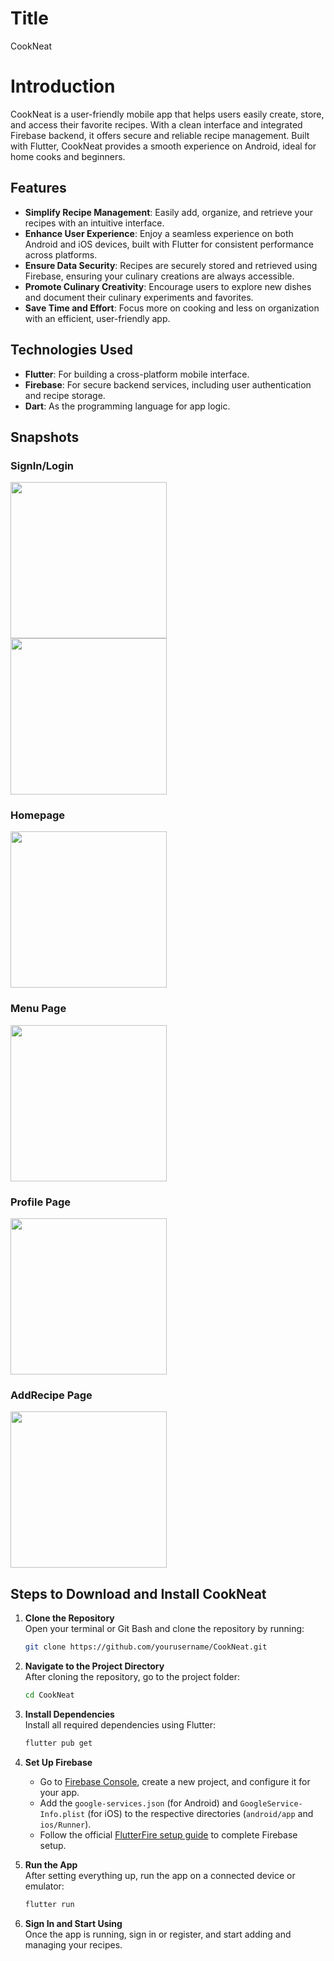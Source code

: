 # Title
CookNeat

# Introduction
CookNeat is a user-friendly mobile app that helps users easily create, store, and access their favorite recipes. With a clean interface and integrated Firebase backend, it offers secure and reliable recipe management. Built with Flutter, CookNeat provides a smooth experience on Android, ideal for home cooks and beginners.

## Features
- **Simplify Recipe Management**: Easily add, organize, and retrieve your recipes with an intuitive interface.
- **Enhance User Experience**: Enjoy a seamless experience on both Android and iOS devices, built with Flutter for consistent performance across platforms.
- **Ensure Data Security**: Recipes are securely stored and retrieved using Firebase, ensuring your culinary creations are always accessible.
- **Promote Culinary Creativity**: Encourage users to explore new dishes and document their culinary experiments and favorites.
- **Save Time and Effort**: Focus more on cooking and less on organization with an efficient, user-friendly app.

## Technologies Used

- **Flutter**: For building a cross-platform mobile interface.
- **Firebase**: For secure backend services, including user authentication and recipe storage.
- **Dart**: As the programming language for app logic.

## Snapshots
### SignIn/Login

<p align="left">
  <img src="https://github.com/user-attachments/assets/abe79a9e-69b8-4276-bdc4-c4a60c639e70" width="250" style="margin-right: 50;"/>
  <img src="https://github.com/user-attachments/assets/4f113457-7b80-4c2b-ac91-7e03db747510" width="250"/>
</p>

### Homepage
<img src="https://github.com/user-attachments/assets/c0e4e9a0-61f4-40d3-b07a-893ffe49cf28" width="250"/>


### Menu Page
<img src="https://github.com/user-attachments/assets/1a3dee41-11f4-4131-9352-0670ec5e09a3" width="250"/>

### Profile Page
<img src="https://github.com/user-attachments/assets/35ac6ab0-dc78-46d6-b550-b1e40a584fc7" width="250"/>

### AddRecipe Page
<img src="https://github.com/user-attachments/assets/917c7c91-0af2-4fa6-9ddd-7ea11ad0619a" width="250"/>



## Steps to Download and Install CookNeat

1. **Clone the Repository**  
   Open your terminal or Git Bash and clone the repository by running:

   ```bash
   git clone https://github.com/yourusername/CookNeat.git
   ```

2. **Navigate to the Project Directory**  
   After cloning the repository, go to the project folder:

   ```bash
   cd CookNeat
   ```

3. **Install Dependencies**  
   Install all required dependencies using Flutter:

   ```bash
   flutter pub get
   ```

4. **Set Up Firebase**  
   - Go to [Firebase Console](https://console.firebase.google.com/), create a new project, and configure it for your app.
   - Add the `google-services.json` (for Android) and `GoogleService-Info.plist` (for iOS) to the respective directories (`android/app` and `ios/Runner`).
   - Follow the official [FlutterFire setup guide](https://firebase.flutter.dev/docs/overview) to complete Firebase setup.

5. **Run the App**  
   After setting everything up, run the app on a connected device or emulator:

   ```bash
   flutter run
   ```

6. **Sign In and Start Using**  
   Once the app is running, sign in or register, and start adding and managing your recipes.


